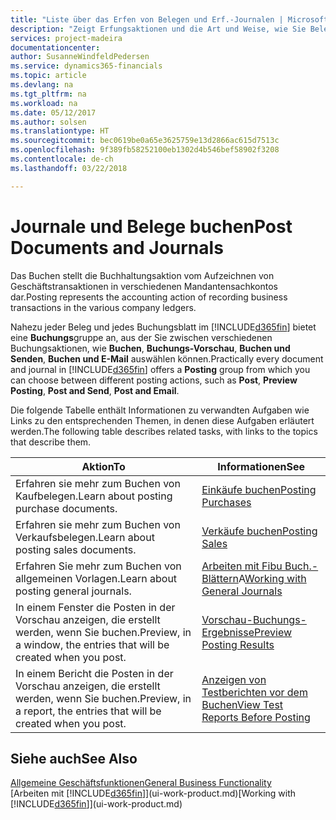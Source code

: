 ```yaml
---
title: "Liste über das Erfen von Belegen und Erf.-Journalen | Microsoft Docs"
description: "Zeigt Erfungsaktionen und die Art und Weise, wie Sie Belege und Erf.-Journalen buchen können."
services: project-madeira
documentationcenter: 
author: SusanneWindfeldPedersen
ms.service: dynamics365-financials
ms.topic: article
ms.devlang: na
ms.tgt_pltfrm: na
ms.workload: na
ms.date: 05/12/2017
ms.author: solsen
ms.translationtype: HT
ms.sourcegitcommit: bec0619be0a65e3625759e13d2866ac615d7513c
ms.openlocfilehash: 9f389fb58252100eb1302d4b546bef58902f3208
ms.contentlocale: de-ch
ms.lasthandoff: 03/22/2018

---
```

# <a name="post-documents-and-journals"></a><span data-ttu-id="93cbd-103">Journale und Belege buchen</span><span class="sxs-lookup"><span data-stu-id="93cbd-103">Post Documents and Journals</span></span>
<span data-ttu-id="93cbd-104">Das Buchen stellt die Buchhaltungsaktion vom Aufzeichnen von Geschäftstransaktionen in verschiedenen Mandantensachkontos dar.</span><span class="sxs-lookup"><span data-stu-id="93cbd-104">Posting represents the accounting action of recording business transactions in the various company ledgers.</span></span>

<span data-ttu-id="93cbd-105">Nahezu jeder Beleg und jedes Buchungsblatt im [!INCLUDE[d365fin](includes/d365fin_md.md)] bietet eine **Buchungs**gruppe an, aus der Sie zwischen verschiedenen Buchungsaktionen, wie **Buchen**, **Buchungs-Vorschau**, **Buchen und Senden**, **Buchen und E-Mail** auswählen können.</span><span class="sxs-lookup"><span data-stu-id="93cbd-105">Practically every document and journal in [!INCLUDE[d365fin](includes/d365fin_md.md)] offers a **Posting** group from which you can choose between different posting actions, such as **Post**, **Preview Posting**, **Post and Send**, **Post and Email**.</span></span>

<span data-ttu-id="93cbd-106">Die folgende Tabelle enthält Informationen zu verwandten Aufgaben wie Links zu den entsprechenden Themen, in denen diese Aufgaben erläutert werden.</span><span class="sxs-lookup"><span data-stu-id="93cbd-106">The following table describes related tasks, with links to the topics that describe them.</span></span>

| <span data-ttu-id="93cbd-107">Aktion</span><span class="sxs-lookup"><span data-stu-id="93cbd-107">To</span></span> | <span data-ttu-id="93cbd-108">Informationen</span><span class="sxs-lookup"><span data-stu-id="93cbd-108">See</span></span> |
| --- | --- |
| <span data-ttu-id="93cbd-109">Erfahren sie mehr zum Buchen von Kaufbelegen.</span><span class="sxs-lookup"><span data-stu-id="93cbd-109">Learn about posting purchase documents.</span></span> |[<span data-ttu-id="93cbd-110">Einkäufe buchen</span><span class="sxs-lookup"><span data-stu-id="93cbd-110">Posting Purchases</span></span>](ui-post-purchases.md) |
| <span data-ttu-id="93cbd-111">Erfahren sie mehr zum Buchen von Verkaufsbelegen.</span><span class="sxs-lookup"><span data-stu-id="93cbd-111">Learn about posting sales documents.</span></span> |[<span data-ttu-id="93cbd-112">Verkäufe buchen</span><span class="sxs-lookup"><span data-stu-id="93cbd-112">Posting Sales</span></span>](ui-post-sales.md) |
| <span data-ttu-id="93cbd-113">Erfahren Sie mehr zum Buchen von allgemeinen Vorlagen.</span><span class="sxs-lookup"><span data-stu-id="93cbd-113">Learn about posting general journals.</span></span> |<span data-ttu-id="93cbd-114">[Arbeiten mit Fibu Buch.-Blättern](ui-work-general-journals.md)A</span><span class="sxs-lookup"><span data-stu-id="93cbd-114">[Working with General Journals](ui-work-general-journals.md)</span></span> |
| <span data-ttu-id="93cbd-115">In einem Fenster die Posten in der Vorschau anzeigen, die erstellt werden, wenn Sie buchen.</span><span class="sxs-lookup"><span data-stu-id="93cbd-115">Preview, in a window, the entries that will be created when you post.</span></span> |[<span data-ttu-id="93cbd-116">Vorschau-Buchungs-Ergebnisse</span><span class="sxs-lookup"><span data-stu-id="93cbd-116">Preview Posting Results</span></span>](ui-how-preview-post-results.md) |
| <span data-ttu-id="93cbd-117">In einem Bericht die Posten in der Vorschau anzeigen, die erstellt werden, wenn Sie buchen.</span><span class="sxs-lookup"><span data-stu-id="93cbd-117">Preview, in a report, the entries that will be created when you post.</span></span> |[<span data-ttu-id="93cbd-118">Anzeigen von Testberichten vor dem Buchen</span><span class="sxs-lookup"><span data-stu-id="93cbd-118">View Test Reports Before Posting</span></span>](ui-how-view-test-reports-posting.md) |

## <a name="see-also"></a><span data-ttu-id="93cbd-119">Siehe auch</span><span class="sxs-lookup"><span data-stu-id="93cbd-119">See Also</span></span>
[<span data-ttu-id="93cbd-120">Allgemeine Geschäftsfunktionen</span><span class="sxs-lookup"><span data-stu-id="93cbd-120">General Business Functionality</span></span>](ui-across-business-areas.md)  
<span data-ttu-id="93cbd-121">[Arbeiten mit [!INCLUDE[d365fin](includes/d365fin_md.md)]](ui-work-product.md)</span><span class="sxs-lookup"><span data-stu-id="93cbd-121">[Working with [!INCLUDE[d365fin](includes/d365fin_md.md)]](ui-work-product.md)</span></span>



